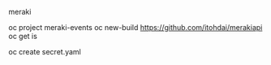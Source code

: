 meraki

oc project meraki-events
oc new-build https://github.com/itohdai/merakiapi
oc get is

oc create secret.yaml
